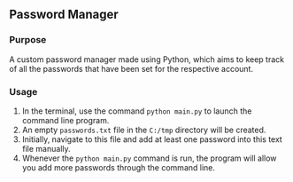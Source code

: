 ## Password Manager

### Purpose

A custom password manager made using Python, which aims to keep track of all the passwords that have been set for the respective account.

### Usage

1. In the terminal, use the command `python main.py` to launch the command line program.
2. An empty `passwords.txt` file in the `C:/tmp` directory will be created.
3. Initially, navigate to this file and add at least one password into this text file manually.
4. Whenever the `python main.py` command is run, the program will allow you add more passwords through the command line.